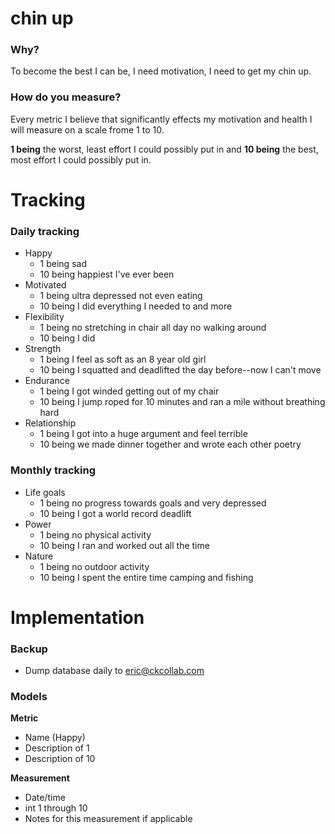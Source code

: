 chin up
=======

### Why? ###
To become the best I can be, I need motivation, I need to get my chin up.

### How do you measure? ###
Every metric I believe that significantly effects my motivation and health I will measure on a scale frome 1 to 10.

**1 being** the worst, least effort I could possibly put in and **10 being** the best, most effort I could possibly put in.

Tracking
========

### Daily tracking ###
- Happy
    * 1 being sad
    * 10 being happiest I've ever been
- Motivated
    * 1 being ultra depressed not even eating
    * 10 being I did everything I needed to and more
- Flexibility
    * 1 being no stretching in chair all day no walking around
    * 10 being I did
- Strength
    * 1 being I feel as soft as an 8 year old girl
    * 10 being I squatted and deadlifted the day before--now I can't move
- Endurance
    * 1 being I got winded getting out of my chair
    * 10 being I jump roped for 10 minutes and ran a mile without breathing hard
- Relationship
    * 1 being I got into a huge argument and feel terrible
    * 10 being we made dinner together and wrote each other poetry

### Monthly tracking ###
- Life goals
    * 1 being no progress towards goals and very depressed
    * 10 being I got a world record deadlift
- Power
    * 1 being no physical activity
    * 10 being I ran and worked out all the time
- Nature
    * 1 being no outdoor activity
    * 10 being I spent the entire time camping and fishing


Implementation
========

### Backup ###
- Dump database daily to eric@ckcollab.com

### Models ###
**Metric**
- Name (Happy)
- Description of 1
- Description of 10

**Measurement**
- Date/time
- int 1 through 10
- Notes for this measurement if applicable


